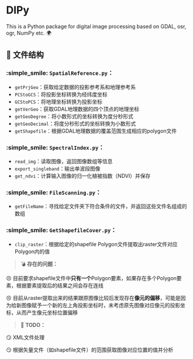 # DIPy
This is a Python package for digital image processing based on GDAL, osr, ogr, NumPy etc. :earth_africa:

## :page_facing_up: **文件结构**  

### :simple_smile: `SpatialReference.py`：  

  * `getPrjGeo`：获取给定数据的投影参考系和地理参考系 
  * `PCStoGCS`：将投影坐标转换为经纬度坐标 
  * `GCStoPCS`：将地理坐标转换为投影坐标
  * `getVerGeo`：获取GDAL地理数据的四个顶点的地理坐标
  * `getGeoDegree`：将小数形式的坐标转换为度分秒形式
  * `getGeoDecimal`：将度分秒形式的坐标转换为小数形式
  * `getShapefile`：根据GDAL地理数据的覆盖范围生成相应的polygon文件
  
### :simple_smile: `SpectralIndex.py`：  

  * `read_img`：读取图像，返回图像数组等信息
  * `export_singleband`：输出单波段图像
  * `get_ndvi`：计算输入图像的归一化植被指数（NDVI）并保存
  
### :simple_smile: `FileScanning.py`：  

  * `getFileName`：寻找给定文件夹下符合条件的文件，并返回这些文件名组成的数组

### :simple_smile: `GetShapefileCover.py`：  

  * `clip_raster`：根据给定的shapefile Polygon文件提取出raster文件对应Polygon内的值
  
> :bomb: **存在的问题：**  

  :persevere: 目前要求shapefile文件中**只有一个**Polygon要素，如果存在多个Polygon要素，根据要素提取后的结果之间会存在连线  
  
  :persevere: 目前从raster提取出来的结果跟原图像比较后发现存在**像元的偏移**，可能是因为给新图像赋予一个新的左上角投影坐标时，未考虑原先图像对应像元的投影坐标，从而产生像元坐标位置偏移
  
> :bookmark: **TODO：**  

:smirk: XML文件处理  

:smirk: 根据矢量文件（如shapefile文件）的范围获取图像对应位置的值并分析
